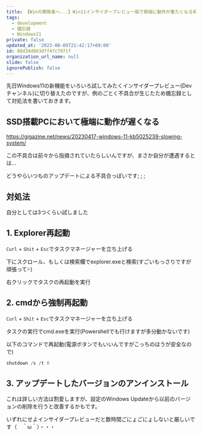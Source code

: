 ```yaml
---
title: 【Winの開発者へ...】Win11インサイダープレビュー版で極端に動作が重たくなる場合の緊急対処法
tags:
  - development
  - 備忘録
  - Windows11
private: false
updated_at: '2023-08-09T21:42:17+09:00'
id: 80d3dd863dff47c7971f
organization_url_name: null
slide: false
ignorePublish: false
---
```

先日Windows11の新機能をいろいろ試してみたくインサイダープレビュー(Devチャンネル)に切り替えたのですが、例のごとく不具合が生じたため備忘録として対処法を書いておきます。

## SSD搭載PCにおいて極端に動作が遅くなる

https://gigazine.net/news/20230417-windows-11-kb5025239-slowing-system/

この不具合は前々から指摘されていたらしいんですが、まさか自分が遭遇するとは...

どうやらいつものアップデートによる不具合っぽいです; ; ;

## 対処法

自分としては3つくらい試しました

## 1. Explorer再起動
``Curl`` + ``Shit`` + ``Esc``でタスクマネージャーを立ち上げる

下にスクロール、もしくは検索欄でexplorer.exeと検索(すごいもっさりですが頑張って💦)

右クリックでタスクの再起動を実行


## 2. cmdから強制再起動
``Curl`` + ``Shit`` + ``Esc``でタスクマネージャーを立ち上げる

タスクの実行でcmd.exeを実行(Powershellでも行けますが多分動かないです)

以下のコマンドで再起動(電源ボタンでもいいんですがこっちのほうが安全なので)

```powershell
shutdown /s /t 0
```

## 3. アップデートしたバージョンのアンインストール

これは詳しい方法は割愛しますが、設定のWindows Updateから以前のバージョンの削除を行うと改善するかもです。


いずれにせよインサイダープレビューだと数時間ごにょごにょしないと厳しいです（　＾ω＾）・・・

